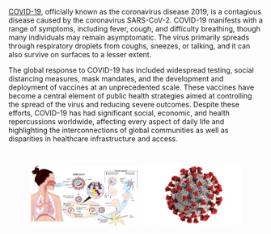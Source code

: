 [COVID-19](https://en.wikipedia.org/wiki/COVID-19), officially known as the coronavirus disease 2019, is a contagious disease caused by the coronavirus SARS-CoV-2. COVID-19 manifests with a range of symptoms, including fever, cough, and difficulty breathing, though many individuals may remain asymptomatic. The virus primarily spreads through respiratory droplets from coughs, sneezes, or talking, and it can also survive on surfaces to a lesser extent.

The global response to COVID-19 has included widespread testing, social distancing measures, mask mandates, and the development and deployment of vaccines at an unprecedented scale. These vaccines have become a central element of public health strategies aimed at controlling the spread of the virus and reducing severe outcomes. Despite these efforts, COVID-19 has had significant social, economic, and health repercussions worldwide, affecting every aspect of daily life and highlighting the interconnections of global communities as well as disparities in healthcare infrastructure and access.

&nbsp;


<p style="text-align:center">

<img src="01_plot-COVID_wiki.png" width="42%"/>
<img src="02_coronavirus.png" width="40%"/>

</p>

